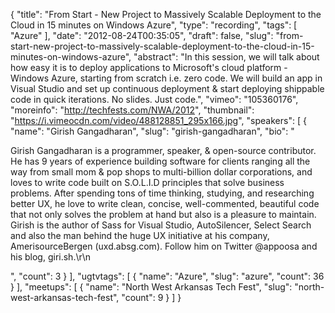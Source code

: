 {
  "title": "From Start - New Project to Massively Scalable Deployment to the Cloud in 15 minutes on Windows Azure",
  "type": "recording",
  "tags": [
    "Azure"
  ],
  "date": "2012-08-24T00:35:05",
  "draft": false,
  "slug": "from-start-new-project-to-massively-scalable-deployment-to-the-cloud-in-15-minutes-on-windows-azure",
  "abstract": "In this session, we will talk about how easy it is to deploy applications to Microsoft's cloud platform - Windows Azure, starting from scratch i.e. zero code. We will build an app in Visual Studio and set up continuous deployment &amp; start deploying shippable code in quick iterations. No slides. Just code.",
  "vimeo": "105360176",
  "moreinfo": "http://techfests.com/NWA/2012",
  "thumbnail": "https://i.vimeocdn.com/video/488128851_295x166.jpg",
  "speakers": [
    {
      "name": "Girish Gangadharan",
      "slug": "girish-gangadharan",
      "bio": "<p>Girish Gangadharan is a programmer, speaker, & open-source contributor. He has 9 years of experience building software for clients ranging all the way from small mom & pop shops to multi-billion dollar corporations, and loves to write code built on S.O.L.I.D principles that solve business problems. After spending tons of time thinking, studying, and researching better UX, he love to write clean, concise, well-commented, beautiful code that not only solves the problem at hand but also is a pleasure to maintain. Girish is the author of Sass for Visual Studio, AutoSilencer, Select Search and also the man behind the huge UX initiative at his company, AmerisourceBergen (uxd.absg.com). Follow him on Twitter @appoosa and his blog, giri.sh.\r\n</p>",
      "count": 3
    }
  ],
  "ugtvtags": [
    {
      "name": "Azure",
      "slug": "azure",
      "count": 36
    }
  ],
  "meetups": [
    {
      "name": "North West Arkansas Tech Fest",
      "slug": "north-west-arkansas-tech-fest",
      "count": 9
    }
  ]
}